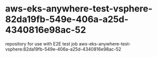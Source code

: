# aws-eks-anywhere-test-vsphere-82da19fb-549e-406a-a25d-4340816e98ac-52
repository for use with E2E test job aws-eks-anywhere-test-vsphere:82da19fb-549e-406a-a25d-4340816e98ac-52
